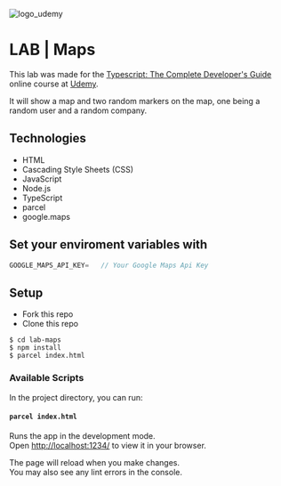 ![logo_udemy](https://www.udemy.com/staticx/udemy/images/v7/logo-udemy.svg)

# LAB | Maps

This lab was made for the [Typescript: The Complete Developer's Guide](https://www.udemy.com/course/typescript-the-complete-developers-guide/) online course at [Udemy](https://www.udemy.com/).

It will show a map and two random markers on the map, one being a random user and a random company.

## Technologies

- HTML
- Cascading Style Sheets (CSS)
- JavaScript
- Node.js
- TypeScript
- parcel
- google.maps

## Set your enviroment variables with

```javascript
GOOGLE_MAPS_API_KEY=   // Your Google Maps Api Key
```

## Setup

- Fork this repo
- Clone this repo

```shell
$ cd lab-maps
$ npm install
$ parcel index.html
```

### Available Scripts

In the project directory, you can run:

#### `parcel index.html`

Runs the app in the development mode.\
Open [http://localhost:1234/](http://localhost:1234/) to view it in your browser.

The page will reload when you make changes.\
You may also see any lint errors in the console.
